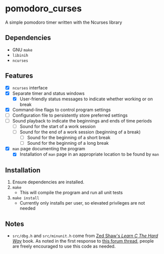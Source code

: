 # pomodoro_curses

A simple pomodoro timer written with the Ncurses library

## Dependencies
* GNU `make`
* `libinih`
* `ncurses`

## Features
- [x]  `ncurses` interface
- [x] Separate timer and status windows
    - [x] User-friendly status messages to indicate whether working or on break
- [x] Command-line flags to control program settings
- [ ] Configuration file to persistently store preferred settings
- [ ] Sound playback to indicate the beginnings and ends of time periods
    - [ ] Sound for the start of a work session
    - [ ] Sound for the end of a work session (beginning of a break)
       - [ ] Sound for the beginning of a short break
       - [ ] Sound for the beginning of a long break
- [x] `man` page documenting the program
    - [x] Installation of `man` page in an appropriate location to be found by
      `man`

## Installation
1. Ensure dependencies are installed.
2. `make`
    - This will compile the program and run all unit tests
3. `make install`
    - Currently only installs per user, so elevated privileges are not needed

## Notes

* `src/dbg.h` and `src/minunit.h` come from [Zed Shaw's *Learn C The Hard
Way*](https://learncodethehardway.org/c/) book. As noted in the first response
to [this forum
thread](https://forum.learncodethehardway.com/t/dbg-h-licence/2178), people are
freely encouraged to use this code as needed.
